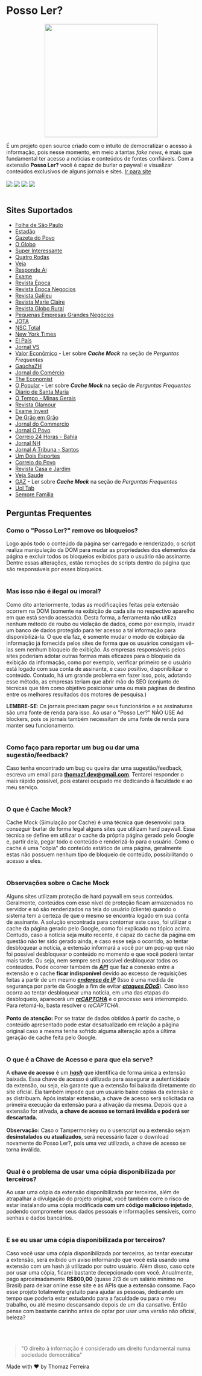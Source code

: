
# Posso Ler?
<p align=center>
 <img src="https://user-images.githubusercontent.com/70149250/216201385-2b41732b-457b-4185-b318-5c6da8e7fa01.png" height="300"/>
</p>

É um projeto open source criado com o intuito de democratizar o acesso à informação, pois nesse momento, em meio a tantas _fake news_, é mais que fundamental ter acesso a notícias e conteúdos de fontes confiáveis. Com a extensão __Posso Ler?__ você é capaz de burlar o paywall e visualizar conteúdos exclusivos de alguns jornais e sites. [Ir para site](https://possoler.tech)
<br>
<br>
<img src="https://img.shields.io/badge/License-MIT-orange.svg"/>
<img src="https://img.shields.io/badge/Versão atual-2.9.7-green.svg"/>
<img src="https://img.shields.io/badge/Data atualização-16/08/2023-blue.svg"/>
<img src="https://img.shields.io/badge/Tecnologia-Javascript-yellow.svg"/>
<br>
<br>
## Sites Suportados

* [Folha de São Paulo](https://www.folha.uol.com.br/)
* [Estadão](https://www.estadao.com.br/)
* [Gazeta do Povo](https://www.gazetadopovo.com.br/)
* [O Globo](https://oglobo.globo.com/)
* [Super Interessante](https://super.abril.com.br/)
* [Quatro Rodas](https://quatrorodas.abril.com.br/)
* [Veja](https://veja.abril.com.br/)
* [Responde Ai](https://www.respondeai.com.br/)
* [Exame](https://exame.com/)
* [Revista Época](https://epoca.globo.com/)
* [Revista Época Negocios](https://epocanegocios.globo.com/)
* [Revista Galileu](https://revistagalileu.globo.com/)
* [Revista Marie Claire](https://revistamarieclaire.globo.com/)
* [Revista Globo Rural](https://revistagloborural.globo.com/)
* [Pequenas Empresas Grandes Negócios](https://revistapegn.globo.com/)
* [JOTA](https://www.jota.info/)
* [NSC Total](https://www.nsctotal.com.br/home)
* [New York Times](https://www.nytimes.com/)
* [El País](http://elpais.com/)
* [Jornal VS](https://www.jornalvs.com.br/)
* [Valor Econômico](https://valor.globo.com/) - Ler sobre <i>**Cache Mock**</i> na seção de <i>Perguntas Frequentes</i>
* [GaúchaZH](https://gauchazh.clicrbs.com.br/)
* [Jornal do Comércio](https://www.jornaldocomercio.com/)
* [The Economist](https://www.economist.com/)
* [O Popular](https://www.opopular.com.br/) - Ler sobre <i>**Cache Mock**</i> na seção de <i>Perguntas Frequentes</i>
* [Diário de Santa Maria](https://diariosm.com.br/)
* [O Tempo - Minas Gerais](https://www.otempo.com.br/)
* [Revista Glamour](https://revistaglamour.globo.com/)
* [Exame Invest](https://invest.exame.com/)
* [De Grão em Grão](https://degraoemgrao.blogfolha.uol.com.br/)
* [Jornal do Commercio](https://jc.ne10.uol.com.br/)
* [Jornal O Povo](https://opovo.com.br/)
* [Correio 24 Horas - Bahia](http://correio24horas.com.br/)
* [Jornal NH](https://www.jornalnh.com.br/)
* [Jornal A Tribuna - Santos](https://www.atribuna.com.br/)
* [Um Dois Esportes](https://www.umdoisesportes.com.br/)
* [Correio do Povo](https://www.correiodopovo.com.br/)
* [Revista Casa e Jardim](https://revistacasaejardim.globo.com/)
* [Veja Saude](https://saude.abril.com.br/)
* [GAZ](https://www.gaz.com.br/) - Ler sobre <i>**Cache Mock**</i> na seção de <i>Perguntas Frequentes</i>
* [Uol Tab](https://tab.uol.com.br/)
* [Sempre Familia](https://www.semprefamilia.com.br/)

## Perguntas Frequentes

### Como o "Posso Ler?" remove os bloqueios?
Logo após todo o conteúdo da página ser carregado e renderizado, o script realiza manipulação da DOM para mudar as propriedades dos elementos da página e excluir todos os bloqueios exibidos para o usuário não assinante. Dentre essas alterações, estão remoções de scripts dentro da página que são responsáveis por esses bloqueios.
<br>
<br>
### Mas isso não é ilegal ou imoral?
Como dito anteriormente, todas as modificações feitas pela extensão ocorrem na DOM (somente na exibição de cada site no respectivo aparelho em que está sendo acessado). Desta forma, a ferramenta não utiliza nenhum método de roubo ou violação de dados, como por exemplo, invadir um banco de dados protegido para ter acesso a tal informação para disponibilizá-la. O que ela faz, é somente mudar o modo de exibição da informação já fornecida pelos sites de forma que os usuários consigam vê-las sem nenhum bloqueio de exibição.
As empresas responsáveis pelos sites poderiam adotar outras formas mais eficazes para o bloqueio da exibição da informação, como por exemplo, verificar primeiro se o usuário está logado com sua conta de assinante, e caso positivo, disponibilizar o conteúdo. Contudo, há um grande problema em fazer isso, pois, adotando esse método, as empresas teriam que abrir mão do SEO (conjunto de técnicas que têm como objetivo posicionar uma ou mais páginas de destino entre os melhores resultados dos motores de pesquisa.)

**LEMBRE-SE**: Os jornais precisam pagar seus funcionários e as assinaturas são uma fonte de renda para isso. Ao usar o "Posso Ler?" NÃO USE Ad blockers, pois os jornais também necessitam de uma fonte de renda para manter seu funcionamento.
<br>
<br>
### Como faço para reportar um bug ou dar uma sugestão/feedback?
Caso tenha encontrado um bug ou queira dar uma sugestão/feedback, escreva um email para **thomazf.dev@gmail.com**. Tentarei responder o mais rápido possível, pois estarei ocupado me dedicando à faculdade e ao meu serviço.
<br>
<br>
### O que é Cache Mock?
Cache Mock (Simulação por Cache) é uma técnica que desenvolvi para conseguir burlar de forma legal alguns sites que utilizam hard paywall. Essa técnica se define em utilizar o cache da própria página gerado pelo Google e, partir dela, pegar todo o conteúdo e renderizá-lo para o usuário. Como o cache é uma "cópia" do conteúdo estático de uma página, geralmente estas não possuem nenhum tipo de bloqueio de conteúdo, possibilitando o acesso a eles.
<br>
<br>
### Observações sobre o Cache Mock
Alguns sites utilizam proteção de hard paywall em seus conteúdos. Geralmente, conteúdos com esse nível de proteção ficam armazenados no servidor e só são renderizados na tela do usuário (cliente) quando o sistema tem a certeza de que o mesmo se encontra logado em sua conta de assinante. A solução encontrada para contornar este caso, foi utilizar o cache da página gerado pelo Google, como foi explicado no tópico acima. Contudo, caso a notícia seja muito recente, é capaz do cache da página em questão não ter sido gerado ainda, e caso esse seja o ocorrido, ao tentar desbloquear a notícia, a extensão informará a você por um pop-up que não foi possível desbloquear o conteúdo no momento e que você poderá tentar mais tarde. Ou seja, nem sempre será possível desbloquear todos os conteúdos. Pode ocorrer também da <strong><em><a target="_blank" href="https://vertigo.com.br/entenda-o-que-e-uma-api/">API</a></em></strong> que faz a conexão entre a extensão e o cache <strong>ficar indisponível</strong> devido ao excesso de requisições feitas a partir de um mesmo <strong><em><a target="_blank" href="https://www.kaspersky.com.br/resource-center/definitions/what-is-an-ip-address">endereço de IP</a></em></strong> (Isso é uma medida de segurança por parte da Google a fim de evitar <strong><em><a target="_blank" href="https://www.kaspersky.com.br/resource-center/threats/ddos-attacks">ataques DDoS</a></em></strong>). Caso isso ocorra ao tentar desbloquear uma notícia, em uma das etapas do desbloqueio, aparecerá um  <strong><em><a target="_blank" href="https://canaltech.com.br/internet/o-que-e-captcha-recaptcha/">reCAPTCHA</a></em></strong> e o processo será interrompido. Para retomá-lo, basta resolver o <em>reCAPTCHA</em>.
<br>
<br>
**Ponto de atenção:** Por se tratar de dados obtidos à partir do cache, o conteúdo apresentado pode estar desatualizado em relação a página original caso a mesma tenha sofrido alguma alteração após a última geração de cache feita pelo Google.
<br>
<br>
### O que é a Chave de Acesso e para que ela serve?
A <strong>chave de acesso</strong> é um <em><strong><a target="_blank" href="https://academy.bit2me.com/pt/o-que-%C3%A9-hash/">hash</a></strong></em> que identifica de forma única a extensão baixada. Essa chave de acesso é utilizada para assegurar a autenticidade da extensão, ou seja, ela garante que a extensão foi baixada diretamente do site oficial. Ela também impede que um usuário baixe cópias da extensão e as distribuam. Após instalar extensão, a chave de acesso será solicitada na primeira execução da extensão para a ativação da mesma. Depois que a extensão for ativada, <strong>a chave de acesso se tornará inválida e poderá ser descartada.</strong><br><br><strong>Observação:</strong> Caso o Tampermonkey ou o userscript ou a extensão sejam <strong>desinstalados ou atualizados</strong>, será necessário fazer o download novamente do Posso Ler?, pois uma vez utilizada, a chave de acesso se torna inválida.
<br>
<br>
### Qual é o problema de usar uma cópia disponibilizada por terceiros?
Ao usar uma cópia da extensão disponibilizada por terceiros, além de atrapalhar a divulgação do projeto original, você também corre o risco de estar instalando uma cópia modificada <strong>com um código malicioso injetado</strong>, podendo comprometer seus dados pessoais e informações sensíveis, como senhas e dados bancários.
<br>
<br>
### E se eu usar uma cópia disponibilizada por terceiros?
Caso você usar uma cópia disponibilizada por terceiros, ao tentar executar a extensão, será exibido um aviso informando que você está usando uma extensão com um hash já utilizado por outro usuário. Além disso, caso opte por usar uma cópia, ficarei bastante decepcionado com você. Anualmente, pago aproximadamente <strong>R$800,00</strong> (quase 2/3 de um salário mínimo no Brasil) para deixar online esse site e as APIs que a extensão consome. Faço esse projeto totalmente gratuito para ajudar as pessoas, dedicando um tempo que poderia estar estudando para a faculdade ou para o meu trabalho, ou até mesmo descansando depois de um dia cansativo. Então pense com bastante carinho antes de optar por usar uma versão não oficial, beleza?
<br>
<br>
<br>
<br>
>"O direito à informação é considerado um direito fundamental numa sociedade democrática"
 
Made with ❤️ by Thomaz Ferreira
